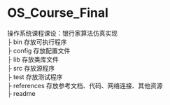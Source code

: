 # OS_Course_Final
操作系统课程课设：银行家算法仿真实现\
├ bin 存放可执行程序\
├ config 存放配置文件\
├ lib 存放类库文件\
├ src 存放源程序\
├ test 存放测试程序\
├ references 存放参考文档、代码、网络连接、其他资源\
├ readme
